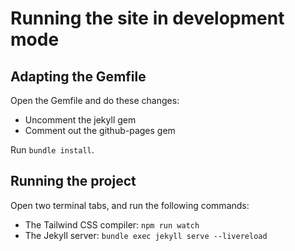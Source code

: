 # Running the site in development mode

## Adapting the Gemfile

Open the Gemfile and do these changes:
- Uncomment the jekyll gem
- Comment out the github-pages gem

Run `bundle install`.

## Running the project

Open two terminal tabs, and run the following commands:

- The Tailwind CSS compiler: `npm run watch`
- The Jekyll server: `bundle exec jekyll serve --livereload`
